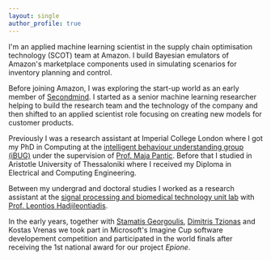 ```yaml
---
layout: single
author_profile: true
---
```

I'm an applied machine learning scientist in the supply chain optimisation technology (SCOT) team at Amazon. I build Bayesian emulators of Amazon's marketplace components used in simulating scenarios for inventory planning and control.

Before joining Amazon, I was exploring the start-up world as an early member of [Secondmind](http://secondmind.ai). I started as a senior machine learning researcher helping to build the research team and the technology of the company and then shifted to an applied scientist role focusing on creating new models for customer products.

Previously I was a research assistant at Imperial College London where I got my PhD in Computing at the [intelligent behaviour understanding group (iBUG)](https://ibug.doc.ic.ac.uk/) under the supervision of [Prof. Maja Pantic](https://ibug.doc.ic.ac.uk/maja/).
Before that I studied in Aristotle University of Thessaloniki where I received my Diploma in Electrical and Computing Engineering.

Between my undergrad and doctoral studies I worked as a research assistant at the [signal processing and biomedical technology unit lab](http://psyche.ee.auth.gr/) with [Prof. Leontios Hadjileontiadis](https://www.ku.ac.ae/academics/college-of-engineering/department/department-of-electrical-engineering-and-computer-science/people/prof-leontios-hadjileontiadis/).

In the early years, together with [Stamatis Georgoulis](http://people.ee.ethz.ch/~georgous/), [Dimitris Tzionas](https://www.dimtzionas.com/) and Kostas Vrenas we took part in Microsoft's Imagine Cup software developement competition and participated in the world finals after receiving the 1st national award for our project *Epione*.
